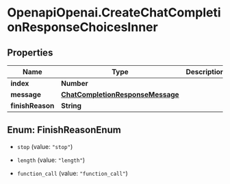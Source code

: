 # OpenapiOpenai.CreateChatCompletionResponseChoicesInner

## Properties

Name | Type | Description | Notes
------------ | ------------- | ------------- | -------------
**index** | **Number** |  | [optional] 
**message** | [**ChatCompletionResponseMessage**](ChatCompletionResponseMessage.md) |  | [optional] 
**finishReason** | **String** |  | [optional] 



## Enum: FinishReasonEnum


* `stop` (value: `"stop"`)

* `length` (value: `"length"`)

* `function_call` (value: `"function_call"`)




